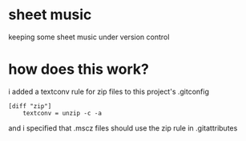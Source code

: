 # sheet music
keeping some sheet music under version control

# how does this work?

i added a textconv rule for zip files to this project's .gitconfig

```
[diff "zip"]
	textconv = unzip -c -a
```

and i specified that .mscz files should use the zip rule in .gitattributes



